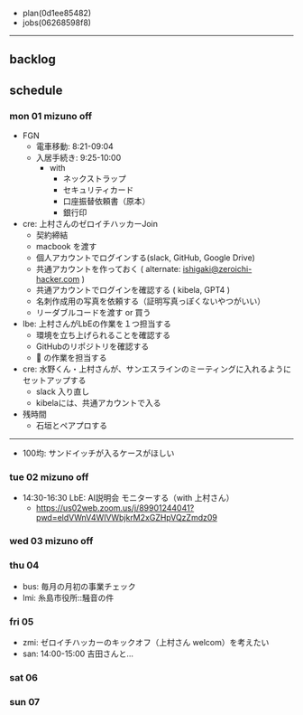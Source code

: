 
- plan(0d1ee85482)
- jobs(06268598f8)
---

## backlog

## schedule
### mon 01 mizuno off
- FGN
  - 電車移動:   8:21-09:04
  - 入居手続き: 9:25-10:00
    - with
      - ネックストラップ
      - セキュリティカード
      - 口座振替依頼書（原本）
      - 銀行印
- cre: 上村さんのゼロイチハッカーJoin
  - 契約締結
  - macbook を渡す
  - 個人アカウントでログインする(slack, GitHub, Google Drive)
  - 共通アカウントを作っておく ( alternate: ishigaki@zeroichi-hacker.com )
  - 共通アカウントでログインを確認する ( kibela, GPT4 )
  - 名刺作成用の写真を依頼する（証明写真っぽくないやつがいい）
  - リーダブルコードを渡す or 買う
- lbe: 上村さんがLbEの作業を１つ担当する
  - 環境を立ち上げられることを確認する
  - GitHubのリポジトリを確認する
  - 🐤 の作業を担当する
- cre: 水野くん・上村さんが、サンエスラインのミーティングに入れるようにセットアップする
  - slack 入り直し
  - kibelaには、共通アカウントで入る
- 残時間
  - 石垣とペアプロする

---
- 100均: サンドイッチが入るケースがほしい


### tue 02 mizuno off
- 14:30-16:30 LbE: AI説明会 モニターする（with 上村さん）
  - https://us02web.zoom.us/j/89901244041?pwd=eldVWnV4WlVWbjkrM2xGZHpVQzZmdz09

### wed 03 mizuno off

### thu 04
- bus: 毎月の月初の事業チェック
- lmi: 糸島市役所::騒音の件

### fri 05
- zmi: ゼロイチハッカーのキックオフ（上村さん welcom）を考えたい
- san: 14:00-15:00 吉田さんと...


### sat 06
### sun 07





